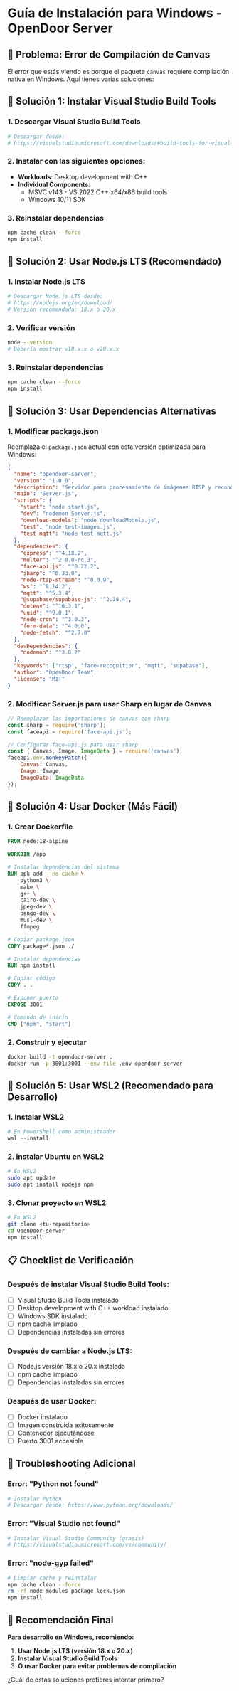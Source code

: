 # Guía de Instalación para Windows - OpenDoor Server

## 🚨 Problema: Error de Compilación de Canvas

El error que estás viendo es porque el paquete `canvas` requiere compilación nativa en Windows. Aquí tienes varias soluciones:

## 🔧 Solución 1: Instalar Visual Studio Build Tools

### 1. Descargar Visual Studio Build Tools
```bash
# Descargar desde:
# https://visualstudio.microsoft.com/downloads/#build-tools-for-visual-studio-2022
```

### 2. Instalar con las siguientes opciones:
- **Workloads**: Desktop development with C++
- **Individual Components**: 
  - MSVC v143 - VS 2022 C++ x64/x86 build tools
  - Windows 10/11 SDK

### 3. Reinstalar dependencias
```bash
npm cache clean --force
npm install
```

## 🔧 Solución 2: Usar Node.js LTS (Recomendado)

### 1. Instalar Node.js LTS
```bash
# Descargar Node.js LTS desde:
# https://nodejs.org/en/download/
# Versión recomendada: 18.x o 20.x
```

### 2. Verificar versión
```bash
node --version
# Debería mostrar v18.x.x o v20.x.x
```

### 3. Reinstalar dependencias
```bash
npm cache clean --force
npm install
```

## 🔧 Solución 3: Usar Dependencias Alternativas

### 1. Modificar package.json
Reemplaza el `package.json` actual con esta versión optimizada para Windows:

```json
{
  "name": "opendoor-server",
  "version": "1.0.0",
  "description": "Servidor para procesamiento de imágenes RTSP y reconocimiento facial",
  "main": "Server.js",
  "scripts": {
    "start": "node start.js",
    "dev": "nodemon Server.js",
    "download-models": "node downloadModels.js",
    "test": "node test-images.js",
    "test-mqtt": "node test-mqtt.js"
  },
  "dependencies": {
    "express": "^4.18.2",
    "multer": "^2.0.0-rc.3",
    "face-api.js": "^0.22.2",
    "sharp": "^0.33.0",
    "node-rtsp-stream": "^0.0.9",
    "ws": "^8.14.2",
    "mqtt": "^5.3.4",
    "@supabase/supabase-js": "^2.38.4",
    "dotenv": "^16.3.1",
    "uuid": "^9.0.1",
    "node-cron": "^3.0.3",
    "form-data": "^4.0.0",
    "node-fetch": "^2.7.0"
  },
  "devDependencies": {
    "nodemon": "^3.0.2"
  },
  "keywords": ["rtsp", "face-recognition", "mqtt", "supabase"],
  "author": "OpenDoor Team",
  "license": "MIT"
}
```

### 2. Modificar Server.js para usar Sharp en lugar de Canvas
```javascript
// Reemplazar las importaciones de canvas con sharp
const sharp = require('sharp');
const faceapi = require('face-api.js');

// Configurar face-api.js para usar sharp
const { Canvas, Image, ImageData } = require('canvas');
faceapi.env.monkeyPatch({
    Canvas: Canvas,
    Image: Image,
    ImageData: ImageData
});
```

## 🔧 Solución 4: Usar Docker (Más Fácil)

### 1. Crear Dockerfile
```dockerfile
FROM node:18-alpine

WORKDIR /app

# Instalar dependencias del sistema
RUN apk add --no-cache \
    python3 \
    make \
    g++ \
    cairo-dev \
    jpeg-dev \
    pango-dev \
    musl-dev \
    ffmpeg

# Copiar package.json
COPY package*.json ./

# Instalar dependencias
RUN npm install

# Copiar código
COPY . .

# Exponer puerto
EXPOSE 3001

# Comando de inicio
CMD ["npm", "start"]
```

### 2. Construir y ejecutar
```bash
docker build -t opendoor-server .
docker run -p 3001:3001 --env-file .env opendoor-server
```

## 🔧 Solución 5: Usar WSL2 (Recomendado para Desarrollo)

### 1. Instalar WSL2
```powershell
# En PowerShell como administrador
wsl --install
```

### 2. Instalar Ubuntu en WSL2
```bash
# En WSL2
sudo apt update
sudo apt install nodejs npm
```

### 3. Clonar proyecto en WSL2
```bash
# En WSL2
git clone <tu-repositorio>
cd OpenDoor-server
npm install
```

## 📋 Checklist de Verificación

### Después de instalar Visual Studio Build Tools:
- [ ] Visual Studio Build Tools instalado
- [ ] Desktop development with C++ workload instalado
- [ ] Windows SDK instalado
- [ ] npm cache limpiado
- [ ] Dependencias instaladas sin errores

### Después de cambiar a Node.js LTS:
- [ ] Node.js versión 18.x o 20.x instalada
- [ ] npm cache limpiado
- [ ] Dependencias instaladas sin errores

### Después de usar Docker:
- [ ] Docker instalado
- [ ] Imagen construida exitosamente
- [ ] Contenedor ejecutándose
- [ ] Puerto 3001 accesible

## 🐛 Troubleshooting Adicional

### Error: "Python not found"
```bash
# Instalar Python
# Descargar desde: https://www.python.org/downloads/
```

### Error: "Visual Studio not found"
```bash
# Instalar Visual Studio Community (gratis)
# https://visualstudio.microsoft.com/vs/community/
```

### Error: "node-gyp failed"
```bash
# Limpiar cache y reinstalar
npm cache clean --force
rm -rf node_modules package-lock.json
npm install
```

## 🎯 Recomendación Final

**Para desarrollo en Windows, recomiendo:**

1. **Usar Node.js LTS (versión 18.x o 20.x)**
2. **Instalar Visual Studio Build Tools**
3. **O usar Docker para evitar problemas de compilación**

¿Cuál de estas soluciones prefieres intentar primero?
